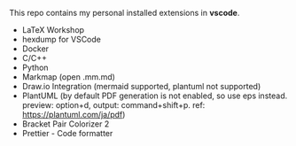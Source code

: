 This repo contains my personal installed extensions in **vscode**. 

* LaTeX Workshop
* hexdump for VSCode
* Docker
* C/C++
* Python
* Markmap (open .mm.md)
* Draw.io Integration (mermaid supported, plantuml not supported)
* PlantUML (by default PDF generation is not enabled, so use eps instead. preview: option+d, output: command+shift+p. ref: https://plantuml.com/ja/pdf)
* Bracket Pair Colorizer 2
* Prettier - Code formatter
